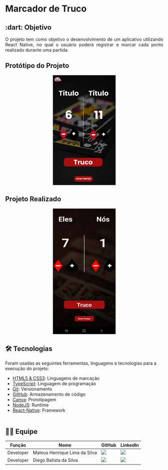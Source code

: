 # Marcador de Truco

<span id="objetivo">

<h2> :dart: Objetivo</h2>

<p align="justify">O projeto tem como objetivo o desenvolvimento de um aplicativo utilizando React Native, no qual o usuário poderá registrar e marcar cada ponto realizado durante uma partida.</p>


## Protótipo do Projeto

<p align="center">
  <img src="https://github.com/diiegobsilva/Marcador/blob/main/Marcador/src/assets/TelaBase.png" width="200"  height="350"title="">
</p>

## Projeto Realizado

<p align="center">
  <img src="https://github.com/diiegobsilva/Marcador/blob/main/Marcador/src/assets/Projeto.jpeg" width="200"  height="400"title="">
</p>

<span id="tecnologias">
  
## 🛠️ Tecnologias

Foram usadas as seguintes ferramentas, linguagens e tecnologias para a execução do projeto:

- [HTML5 & CSS3](https://www.w3schools.com/): Linguagens de marcação
- [TypeScript](https://www.typescriptlang.org/): Linguagem de programação
- [Git](https://git-scm.com): Versionamento
- [GitHub](https://github.com/): Armazenamento de código
- [Canva](https://www.figma.com): Prototipagem
- [NodeJS](https://nodejs.org/): Runtime
- [React-Native](https://pt-br.reactjs.org/): Framework
<br/><br/>


## 👩‍💻 Equipe 
|Função|Nome|GitHub|LinkedIn|
| -------- |-------- |-------- |-------- |
| Developer |Mateus Henrique Lima da Silva|<a href="https://github.com/mateushlsilva" target="_blanck"><img src = "https://img.shields.io/badge/GitHub-100000?style=for-the-badge&logo=github&logoColor=white" target="_blank"></a> |<a href="https://www.linkedin.com/in/mateus-silva-80232a222/" target="_blank"><img src="https://img.shields.io/badge/-LinkedIn-%230077B5?style=for-the-badge&logo=linkedin&logoColor=white" target="_blank"></a>|
| Developer |Diego Batista da Silva|<a href="https://github.com/diiegobsilva" target="_blanck"><img src = "https://img.shields.io/badge/GitHub-100000?style=for-the-badge&logo=github&logoColor=white" target="_blank"></a> |<a href="https://www.linkedin.com/in/diegobatista1/" target="_blank"><img src="https://img.shields.io/badge/-LinkedIn-%230077B5?style=for-the-badge&logo=linkedin&logoColor=white" target="_blank"></a>|

